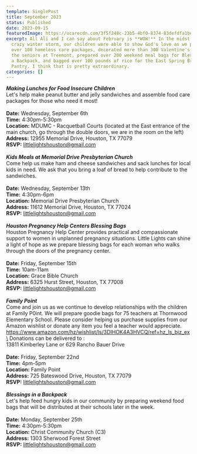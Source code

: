 ```yaml
---
template: SinglePost
title: September 2023
status: Published
date: 2023-09-15
featuredImage: https://ucarecdn.com/3f5f248c-23b5-4bf0-8374-83defdfa1bef/
excerpt: All Ali and I can say about February is **WOW!** In the midst of a
  crazy winter storm, our children were able to show God's love as we packed
  over 100 homeless care packages, decorated more than 300 Valentine's cards for
  the seniors at Treemont, prepared over 200 weekend meal bags for Blessings in
  a Backpack, and bagged over 100 pounds of rice for the East Spring Branch Food
  Pantry. I think that is pretty extraordinary.
categories: []
---
```



***Making Lunches for Food Insecure Children***\
Let's help make peanut butter and jelly sandwiches and assemble food care packages for those who need it most!\
\
**Date:** Wednesday, September 6th\
**Time:** 4:30pm-5:30pm\
**Location:** MDUMC - Racquetball Courts (located at the East entrance of the main church, go through the double doors, we are in the room on the left)\
**Address:** 12955 Memorial Drive, Houston, TX 77079\
**RSVP:** [littlelightshouston@gmail.com](mailto:littlelightshouston@gmail.com?subject=RSVP%20for%20Making%20Lunches%20for%20Food%20Insecure%20Kids&body=RSVP%20for%20Kids%20Lunches)\
\
***Kids Meals at Memorial Drive Presbyterian Church***\
Come help us make ham and cheese sandwiches and sack lunches for local kids in need. We ask that you bring a loaf of bread to help contribute to the sandwiches.\
\
**Date:** Wednesday, September 13th\
**Time:** 4:30pm-6pm\
**Location:** Memorial Drive Presbyterian Church\
**Address:** 11612 Memorial Drive, Houston, TX 77024\
**RSVP:** [littlelightshouston@gmail.com](mailto:littlelightshouston@gmail.com?subject=Kids%20Meals&body=Kids%20Meals%20at%20MDPC)\
\
***Houston Pregnancy Help Centers Blessing Bags***\
Houston Pregnancy Help Center provides practical and compassionate support to women in unplanned pregnancy situations. Little Lights can shine a light of hope as we prepare blessing bags for each woman who walks through the doors of the pregnancy center.\
\
**Date:** Friday, September 15th\
**Time:** 10am-11am\
**Location:** Grace Bible Church\
**Address:** 6325 Hurst Street, Houston, TX 77008\
**RSVP:** [littlelightshouston@gmail.com](mailto:littlelightshouston@gmail.com?subject=Blessing%20Bags&body=Pregnancy%20Center%20Blessing%20Bags)\
\
***Family Point***\
Come and join us as we continue to develop relationships with the children at Family P0int. We will prepare goodie bags for 75 teachers at Thornwood Elementary School. Please consider helping us purchase supplies from our Amazon wishlist or donate any item you feel a teacher would appreciate. https://www.amazon.com/hz/wishlist/ls/3DIHOK4A3HVCQ/ref=hz_ls_biz_ex\
Donations can be delivered to :\
13811 Kimberley Lane or 629 Rancho Bauer Drive\
\
**Date:** Friday, September 22nd\
**Time:** 4pm-5pm\
**Location:** Family Point\
**Address:** 725 Bateswood Drive, Houston, TX 77079\
**RSVP:** [littlelightshouston@gmail.com](mailto:littlelightshouston@gmail.com?subject=Family%20Point&body=Family%20Point%20)\
\
***Blessings in a Backpack***\
Let's help feed hungry kids in our community by preparing weekend food bags that will be distributed at their schools later in the week.\
\
**Date:** Monday, September 25th\
**Time:** 4:30pm-5:30pm\
**Location:** Christ Community Church (C3)\
**Address:** 1303 Sherwood Forest Street\
**RSVP:** [littlelightshouston@gmail.com](mailto:littlelightshouston@gmail.com?subject=Blessing%20in%20a%20Backpack&body=RSVP%20for%20Blessing%20in%20a%20Backpack)